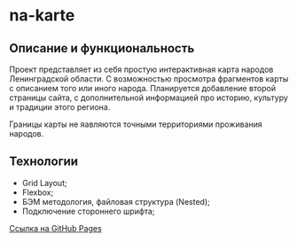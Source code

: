# na-karte

## Описание и функциональность

Проект представляет из себя простую интерактивная карта народов Ленинградской области. С возможностью просмотра фрагментов карты с описанием того или иного народа. Планируется добавление второй страницы сайта, с дополнительной информацией про историю, культуру и традиции этого региона.

Границы карты не яавляются точными территориями проживания народов.

## Технологии

* Grid Layout;
* Flexbox;
* БЭМ методология, файловая структура (Nested);
* Подключение стороннего шрифта;

[Ссылка на GitHub Pages]()
